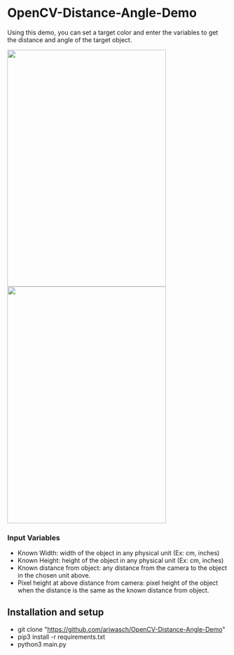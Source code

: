 # OpenCV-Distance-Angle-Demo


Using this demo, you can set a target color and enter the variables to get the distance and angle of the target object.

<img src="https://cdn-images-1.medium.com/max/1200/1*DQuAcCjhgQDZnid2ZfNttg.gif" width="361.5" height="538.875" /> <img src="https://cdn-images-1.medium.com/max/1200/1*ki4GDHUC_ea4l8Gzf5dqIw.png" width="361.5" height="538.875" />

### Input Variables
* Known Width: width of the object in any physical unit (Ex: cm, inches)
* Known Height: height of the object in any physical unit (Ex: cm, inches)
* Known distance from object: any distance from the camera to the object in the chosen unit above. 
* Pixel height at above distance from camera: pixel height of the object when the distance is the same as the known distance from object.

## Installation and setup
* git clone "https://github.com/ariwasch/OpenCV-Distance-Angle-Demo"
* pip3 install -r requirements.txt
* python3 main.py


